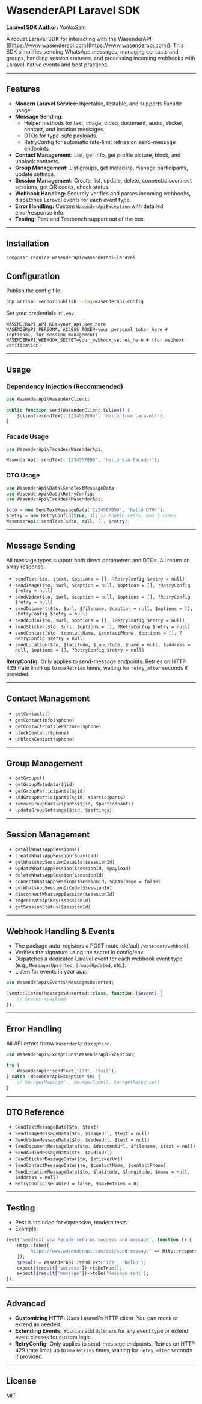 # WasenderAPI Laravel SDK

**Laravel SDK Author:** YonkoSam

A robust Laravel SDK for interacting with the WasenderAPI ([https://www.wasenderapi.com](https://www.wasenderapi.com)). This SDK simplifies sending WhatsApp messages, managing contacts and groups, handling session statuses, and processing incoming webhooks with Laravel-native events and best practices.

---

## Features

- **Modern Laravel Service:** Injectable, testable, and supports Facade usage.
- **Message Sending:**
  - Helper methods for text, image, video, document, audio, sticker, contact, and location messages.
  - DTOs for type-safe payloads.
  - RetryConfig for automatic rate-limit retries on send-message endpoints.
- **Contact Management:** List, get info, get profile picture, block, and unblock contacts.
- **Group Management:** List groups, get metadata, manage participants, update settings.
- **Session Management:** Create, list, update, delete, connect/disconnect sessions, get QR codes, check status.
- **Webhook Handling:** Securely verifies and parses incoming webhooks, dispatches Laravel events for each event type.
- **Error Handling:** Custom `WasenderApiException` with detailed error/response info.
- **Testing:** Pest and Testbench support out of the box.

---

## Installation

```bash
composer require wasenderapi/wasenderapi-laravel
```

## Configuration

Publish the config file:

```bash
php artisan vendor:publish --tag=wasenderapi-config
```

Set your credentials in `.env`:

```
WASENDERAPI_API_KEY=your_api_key_here
WASENDERAPI_PERSONAL_ACCESS_TOKEN=your_personal_token_here # (optional, for session management)
WASENDERAPI_WEBHOOK_SECRET=your_webhook_secret_here # (for webhook verification)
```

---

## Usage

### Dependency Injection (Recommended)

```php
use WasenderApi\WasenderClient;

public function send(WasenderClient $client) {
    $client->sendText('1234567890', 'Hello from Laravel!');
}
```

### Facade Usage

```php
use WasenderApi\Facades\WasenderApi;

WasenderApi::sendText('1234567890', 'Hello via Facade!');
```

### DTO Usage

```php
use WasenderApi\Data\SendTextMessageData;
use WasenderApi\Data\RetryConfig;
use WasenderApi\Facades\WasenderApi;

$dto = new SendTextMessageData('1234567890', 'Hello DTO!');
$retry = new RetryConfig(true, 3); // Enable retry, max 3 times
WasenderApi::sendText($dto, null, [], $retry);
```

---

## Message Sending

All message types support both direct parameters and DTOs. All return an array response.

- `sendText($to, $text, $options = [], ?RetryConfig $retry = null)`
- `sendImage($to, $url, $caption = null, $options = [], ?RetryConfig $retry = null)`
- `sendVideo($to, $url, $caption = null, $options = [], ?RetryConfig $retry = null)`
- `sendDocument($to, $url, $filename, $caption = null, $options = [], ?RetryConfig $retry = null)`
- `sendAudio($to, $url, $options = [], ?RetryConfig $retry = null)`
- `sendSticker($to, $url, $options = [], ?RetryConfig $retry = null)`
- `sendContact($to, $contactName, $contactPhone, $options = [], ?RetryConfig $retry = null)`
- `sendLocation($to, $latitude, $longitude, $name = null, $address = null, $options = [], ?RetryConfig $retry = null)`

**RetryConfig:** Only applies to send-message endpoints. Retries on HTTP 429 (rate limit) up to `maxRetries` times, waiting for `retry_after` seconds if provided.

---

## Contact Management

- `getContacts()`
- `getContactInfo($phone)`
- `getContactProfilePicture($phone)`
- `blockContact($phone)`
- `unblockContact($phone)`

---

## Group Management

- `getGroups()`
- `getGroupMetadata($jid)`
- `getGroupParticipants($jid)`
- `addGroupParticipants($jid, $participants)`
- `removeGroupParticipants($jid, $participants)`
- `updateGroupSettings($jid, $settings)`

---

## Session Management

- `getAllWhatsAppSessions()`
- `createWhatsAppSession($payload)`
- `getWhatsAppSessionDetails($sessionId)`
- `updateWhatsAppSession($sessionId, $payload)`
- `deleteWhatsAppSession($sessionId)`
- `connectWhatsAppSession($sessionId, $qrAsImage = false)`
- `getWhatsAppSessionQrCode($sessionId)`
- `disconnectWhatsAppSession($sessionId)`
- `regenerateApiKey($sessionId)`
- `getSessionStatus($sessionId)`

---

## Webhook Handling & Events

- The package auto-registers a POST route (default `/wasender/webhook`).
- Verifies the signature using the secret in config/env.
- Dispatches a dedicated Laravel event for each webhook event type (e.g., `MessagesUpserted`, `GroupsUpdated`, etc.).
- Listen for events in your app:

```php
use WasenderApi\Events\MessagesUpserted;

Event::listen(MessagesUpserted::class, function ($event) {
    // $event->payload
});
```

---

## Error Handling

All API errors throw `WasenderApiException`.

```php
use WasenderApi\Exceptions\WasenderApiException;

try {
    WasenderApi::sendText('123', 'fail');
} catch (WasenderApiException $e) {
    // $e->getMessage(), $e->getCode(), $e->getResponse()
}
```

---

## DTO Reference

- `SendTextMessageData($to, $text)`
- `SendImageMessageData($to, $imageUrl, $text = null)`
- `SendVideoMessageData($to, $videoUrl, $text = null)`
- `SendDocumentMessageData($to, $documentUrl, $filename, $text = null)`
- `SendAudioMessageData($to, $audioUrl)`
- `SendStickerMessageData($to, $stickerUrl)`
- `SendContactMessageData($to, $contactName, $contactPhone)`
- `SendLocationMessageData($to, $latitude, $longitude, $name = null, $address = null)`
- `RetryConfig($enabled = false, $maxRetries = 0)`

---

## Testing

- Pest is included for expressive, modern tests.
- Example:

```php
test('sendText via Facade returns success and message', function () {
    Http::fake([
        'https://www.wasenderapi.com/api/send-message' => Http::response(['success' => true, 'message' => 'Message sent'], 200),
    ]);
    $result = WasenderApi::sendText('123', 'hello');
    expect($result['success'])->toBeTrue();
    expect($result['message'])->toBe('Message sent');
});
```

---

## Advanced

- **Customizing HTTP:** Uses Laravel's HTTP client. You can mock or extend as needed.
- **Extending Events:** You can add listeners for any event type or extend event classes for custom logic.
- **RetryConfig:** Only applies to send-message endpoints. Retries on HTTP 429 (rate limit) up to `maxRetries` times, waiting for `retry_after` seconds if provided.

---

## License

MIT 